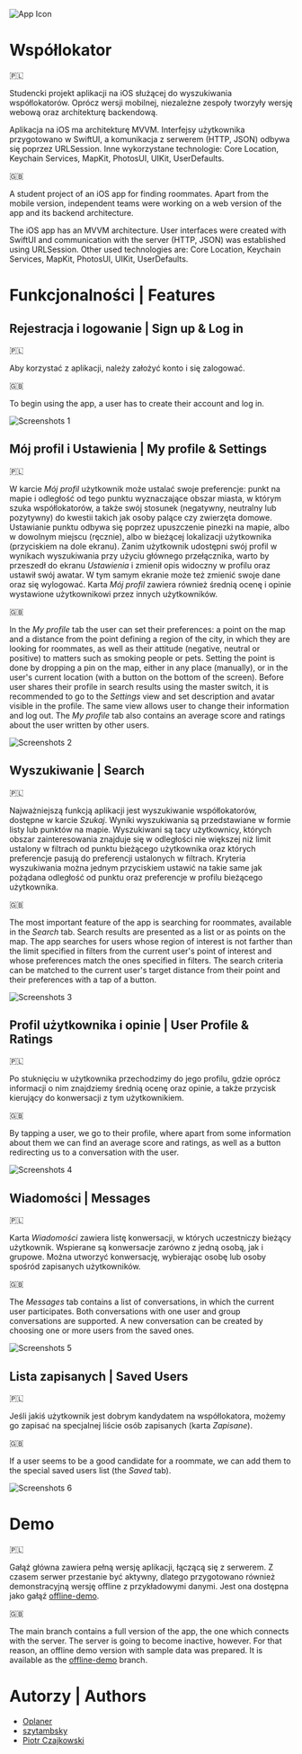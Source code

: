 ![App Icon](https://user-images.githubusercontent.com/23143311/150419106-b00026aa-9f7f-46e3-979f-712cad95f564.png)

# Współlokator

🇵🇱

Studencki projekt aplikacji na iOS służącej do wyszukiwania współlokatorów. Oprócz wersji mobilnej, niezależne zespoły tworzyły wersję webową oraz architekturę backendową.

Aplikacja na iOS ma architekturę MVVM. Interfejsy użytkownika przygotowano w SwiftUI, a komunikacja z serwerem (HTTP, JSON) odbywa się poprzez URLSession. Inne wykorzystane technologie: Core Location, Keychain Services, MapKit, PhotosUI, UIKit, UserDefaults.

🇬🇧

A student project of an iOS app for finding roommates. Apart from the mobile version, independent teams were working on a web version of the app and its backend architecture.

The iOS app has an MVVM architecture. User interfaces were created with SwiftUI and communication with the server (HTTP, JSON) was established using URLSession. Other used technologies are: Core Location, Keychain Services, MapKit, PhotosUI, UIKit, UserDefaults.

# Funkcjonalności | Features

## Rejestracja i logowanie | Sign up & Log in

🇵🇱

Aby korzystać z aplikacji, należy założyć konto i się zalogować.

🇬🇧

To begin using the app, a user has to create their account and log in.

![Screenshots 1](https://user-images.githubusercontent.com/23143311/150369650-db2505ec-2ca0-4cf8-9b7b-aa7838812e47.png)

## Mój profil i Ustawienia | My profile & Settings

🇵🇱

W karcie _Mój profil_ użytkownik może ustalać swoje preferencje: punkt na mapie i odległość od tego punktu wyznaczające obszar miasta, w którym szuka współlokatorów, a także swój stosunek (negatywny, neutralny lub pozytywny) do kwestii takich jak osoby palące czy zwierzęta domowe. Ustawianie punktu odbywa się poprzez upuszczenie pinezki na mapie, albo w dowolnym miejscu (ręcznie), albo w bieżącej lokalizacji użytkownika (przyciskiem na dole ekranu). Zanim użytkownik udostępni swój profil w wynikach wyszukiwania przy użyciu głównego przełącznika, warto by przeszedł do ekranu _Ustawienia_ i zmienił opis widoczny w profilu oraz ustawił swój awatar. W tym samym ekranie może też zmienić swoje dane oraz się wylogować. Karta _Mój profil_ zawiera również średnią ocenę i opinie wystawione użytkownikowi przez innych użytkowników.

🇬🇧

In the _My profile_ tab the user can set their preferences: a point on the map and a distance from the point defining a region of the city, in which they are looking for roommates, as well as their attitude (negative, neutral or positive) to matters such as smoking people or pets. Setting the point is done by dropping a pin on the map, either in any place (manually), or in the user's current location (with a button on the bottom of the screen). Before user shares their profile in search results using the master switch, it is recommended to go to the _Settings_ view and set description and avatar visible in the profile. The same view allows user to change their information and log out. The _My profile_ tab also contains an average score and ratings about the user written by other users.

![Screenshots 2](https://user-images.githubusercontent.com/23143311/150391083-d1206ed3-b688-4470-801b-262f2d870d81.png)

## Wyszukiwanie | Search

🇵🇱

Najważniejszą funkcją aplikacji jest wyszukiwanie współlokatorów, dostępne w karcie _Szukaj_. Wyniki wyszukiwania są przedstawiane w formie listy lub punktów na mapie. Wyszukiwani są tacy użytkownicy, których obszar zainteresowania znajduje się w odległości nie większej niż limit ustalony w filtrach od punktu bieżącego użytkownika oraz których preferencje pasują do preferencji ustalonych w filtrach. Kryteria wyszukiwania można jednym przyciskiem ustawić na takie same jak pożądana odległość od punktu oraz preferencje w profilu bieżącego użytkownika.

🇬🇧

The most important feature of the app is searching for roommates, available in the _Search_ tab. Search results are presented as a list or as points on the map. The app searches for users whose region of interest is not farther than the limit specified in filters from the current user's point of interest and whose preferences match the ones specified in filters. The search criteria can be matched to the current user's target distance from their point and their preferences with a tap of a button.

![Screenshots 3](https://user-images.githubusercontent.com/23143311/150392191-3cc22701-afc4-4909-9c58-cfbb00d7abcc.png)

## Profil użytkownika i opinie | User Profile & Ratings

🇵🇱

Po stuknięciu w użytkownika przechodzimy do jego profilu, gdzie oprócz informacji o nim znajdziemy średnią ocenę oraz opinie, a także przycisk kierujący do konwersacji z tym użytkownikiem.

🇬🇧

By tapping a user, we go to their profile, where apart from some information about them we can find an average score and ratings, as well as a button redirecting us to a conversation with the user.

![Screenshots 4](https://user-images.githubusercontent.com/23143311/150410496-293b391c-a6d7-4f99-905e-7c0f33cb6c9c.png)

## Wiadomości | Messages

🇵🇱

Karta _Wiadomości_ zawiera listę konwersacji, w których uczestniczy bieżący użytkownik. Wspierane są konwersacje zarówno z jedną osobą, jak i grupowe. Można utworzyć konwersację, wybierając osobę lub osoby spośród zapisanych użytkowników.

🇬🇧

The _Messages_ tab contains a list of conversations, in which the current user participates. Both conversations with one user and group conversations are supported. A new conversation can be created by choosing one or more users from the saved ones.

![Screenshots 5](https://user-images.githubusercontent.com/23143311/150415478-5c439ec5-5aa4-4d23-ab57-58ba5a0df264.png)

## Lista zapisanych | Saved Users

🇵🇱

Jeśli jakiś użytkownik jest dobrym kandydatem na współlokatora, możemy go zapisać na specjalnej liście osób zapisanych (karta _Zapisane_).

🇬🇧

If a user seems to be a good candidate for a roommate, we can add them to the special saved users list (the _Saved_ tab).

![Screenshots 6](https://user-images.githubusercontent.com/23143311/150417343-850b0bb0-4ad9-45d5-bace-5a4f31cd9f54.png)

# Demo

🇵🇱

Gałąź główna zawiera pełną wersję aplikacji, łączącą się z serwerem. Z czasem serwer przestanie być aktywny, dlatego przygotowano również demonstracyjną wersję offline z przykładowymi danymi. Jest ona dostępna jako gałąź [offline-demo](https://github.com/Oplaner/Wspollokator/tree/offline-demo).

🇬🇧

The main branch contains a full version of the app, the one which connects with the server. The server is going to become inactive, however. For that reason, an offline demo version with sample data was prepared. It is available as the [offline-demo](https://github.com/Oplaner/Wspollokator/tree/offline-demo) branch.

# Autorzy | Authors

* [Oplaner](https://github.com/Oplaner)
* [szytambsky](https://github.com/szytambsky)
* [Piotr Czajkowski](https://github.com/piotrczajkowski1)
